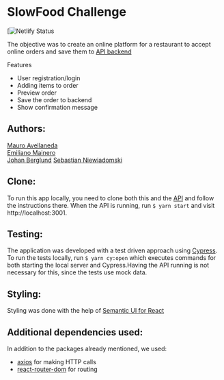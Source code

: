 
# SlowFood Challenge

[![Netlify Status]()
 



The objective was to create an online platform for a restaurant to accept online orders and save them to [API backend](https://slowfood-api-aug-2020-team-2.herokuapp.com/)


Features
* User registration/login
* Adding items to order
* Preview order 
* Save the order to backend
* Show confirmation message



## Authors:

[Mauro Avellaneda](https://github.com/kermit-klein)  
[Emiliano Mainero](https://github.com/viamarcus)  
[Johan Berglund](https://github.com/johanperjulius1)
[Sebastian Niewiadomski](https://github.com/SebastianN97)



## Clone:

To run this app locally, you need to clone both this and the [API](https://github.com/mauroavellaneda/slowfood-api-aug-2020-team-2.git) and follow the instructions there. When the API is running, run `$ yarn start` and visit http://localhost:3001.

## Testing:

The application was developed with a test driven approach  using [Cypress](https://cypress.io). To run the tests locally, run `$ yarn cy:open` which executes commands for both starting the local server and Cypress.Having the API running is not necessary for this, since the tests use mock data.

## Styling:

Styling was done with the help of [Semantic UI for React](https://react.semantic-ui.com/)

## Additional dependencies used:

In addition to the packages already mentioned, we used:
* [axios](https://github.com/axios/axios#readme) for making HTTP calls
* [react-router-dom](https://github.com/ReactTraining/react-router/tree/master/packages/react-router-dom#readme) for routing

